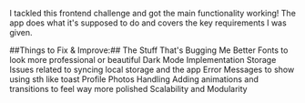 I tackled this frontend challenge and got the main functionality working! The app does what it's supposed to do and covers the key requirements I was given.

##Things to Fix & Improve:##
The Stuff That's Bugging Me
Better Fonts to look more professional or beautiful
Dark Mode Implementation
Storage Issues related to syncing local storage and the app
Error Messages to show using sth like toast
Profile Photos Handling
Adding animations and transitions to feel way more polished
Scalability and Modularity
